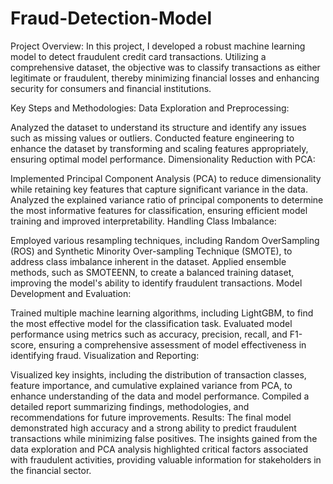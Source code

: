 # Fraud-Detection-Model
Project Overview:
In this project, I developed a robust machine learning model to detect fraudulent credit card transactions. Utilizing a comprehensive dataset, the objective was to classify transactions as either legitimate or fraudulent, thereby minimizing financial losses and enhancing security for consumers and financial institutions.

Key Steps and Methodologies:
Data Exploration and Preprocessing:

Analyzed the dataset to understand its structure and identify any issues such as missing values or outliers.
Conducted feature engineering to enhance the dataset by transforming and scaling features appropriately, ensuring optimal model performance.
Dimensionality Reduction with PCA:

Implemented Principal Component Analysis (PCA) to reduce dimensionality while retaining key features that capture significant variance in the data.
Analyzed the explained variance ratio of principal components to determine the most informative features for classification, ensuring efficient model training and improved interpretability.
Handling Class Imbalance:

Employed various resampling techniques, including Random OverSampling (ROS) and Synthetic Minority Over-sampling Technique (SMOTE), to address class imbalance inherent in the dataset.
Applied ensemble methods, such as SMOTEENN, to create a balanced training dataset, improving the model's ability to identify fraudulent transactions.
Model Development and Evaluation:

Trained multiple machine learning algorithms, including LightGBM, to find the most effective model for the classification task.
Evaluated model performance using metrics such as accuracy, precision, recall, and F1-score, ensuring a comprehensive assessment of model effectiveness in identifying fraud.
Visualization and Reporting:

Visualized key insights, including the distribution of transaction classes, feature importance, and cumulative explained variance from PCA, to enhance understanding of the data and model performance.
Compiled a detailed report summarizing findings, methodologies, and recommendations for future improvements.
Results:
The final model demonstrated high accuracy and a strong ability to predict fraudulent transactions while minimizing false positives. The insights gained from the data exploration and PCA analysis highlighted critical factors associated with fraudulent activities, providing valuable information for stakeholders in the financial sector.
